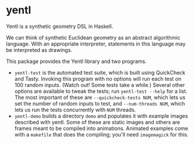 # yentl

Yentl is a synthetic geometry DSL in Haskell.

We can think of synthetic Euclidean geometry as an abstract algorithmic language. With an appropriate interpreter, statements in this language may be interpreted as drawings.

This package provides the Yentl library and two programs.
* ``yentl-test`` is the automated test suite, which is built using QuickCheck and Tasty. Invoking this program with no options will run each test on 100 random inputs. (Watch out! Some tests take a while.) Several other options are available to tweak the tests; run ``yentl-test --help`` for a list. The most important of these are ``--quickcheck-tests NUM``, which lets us set the number of random inputs to test, and ``--num-threads NUM``, which lets us run the tests concurrently with ``NUM`` threads.
* ``yentl-demo`` builds a directory ``demo`` and populates it with example images described with yentl. Some of these are static images and others are frames meant to be compiled into animations. Animated examples come with a ``makefile`` that does the compiling; you'll need ``imagemagick`` for this.


